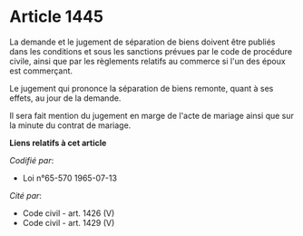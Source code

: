 # Article 1445

La demande et le jugement de séparation de biens doivent être publiés dans les conditions et sous les sanctions prévues par
le code de procédure civile, ainsi que par les règlements relatifs au commerce si l'un des époux est commerçant.

Le jugement qui prononce la séparation de biens remonte, quant à ses effets, au jour de la demande.

Il sera fait mention du jugement en marge de l'acte de mariage ainsi que sur la minute du contrat de mariage.

**Liens relatifs à cet article**

_Codifié par_:

  - Loi n°65-570 1965-07-13

_Cité par_:

  - Code civil - art. 1426 (V)
  - Code civil - art. 1429 (V)
